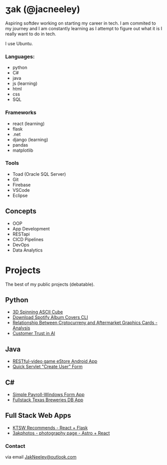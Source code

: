 # ʒak (@jacneeley)
Aspiring softdev working on starting my career in tech. I am commited to my journey and I am constantly learning as I attempt to figure out what it is I really want to do in tech.

I use Ubuntu.

### Languages:
- python
- C#
- java 
- js (learning)
- html
- css
- SQL

### Frameworks
- react (learning)
- flask
- .net
- django (learning)
- pandas
- matplotlib

### Tools
- Toad (Oracle SQL Server)
- Git
- Firebase
- VSCode
- Eclipse

## Concepts
- OOP
- App Development
- RESTapi
- CICD Pipelines
- DevOps
- Data Analytics

# Projects
The best of my public projects (debatable).

## Python
- [3D Spinning ASCII Cube](https://github.com/jacneeley/cube_go_spin)
- [Download Spotify Album Covers CLI](https://github.com/jacneeley/get-spotify-python-CLI)
- [Relationship Between Crptocurreny and Aftermarket Graphics Cards - Analysis](https://github.com/jacneeley/crypto-gpuAnalysis)
- [Customer Trust in AI](https://github.com/jacneeley/Customer_Trust_AI)

## Java
- [RESTful-video game eStore Android App](https://github.com/jacneeley/REST-videogamelistapp#code)
- [Quick Servlet "Create User" Form](https://github.com/jacneeley/handleForms#code)

## C#
- [Simple Payroll-Windows Form App](https://github.com/jacneeley/simple-payroll-wfa)
- [Fullstack Texas Breweries DB App](https://github.com/jacneeley/TexasBreweriesAPI_Prototype)

## Full Stack Web Apps
- [KTSW Recommends - React + Flask](https://ktsw-recommends-8qqa.onrender.com/)
- [3akphotos - photography page - Astro + React](https://3akphotos.xyz)

### Contact 
via email JakNeeley@outlook.com
